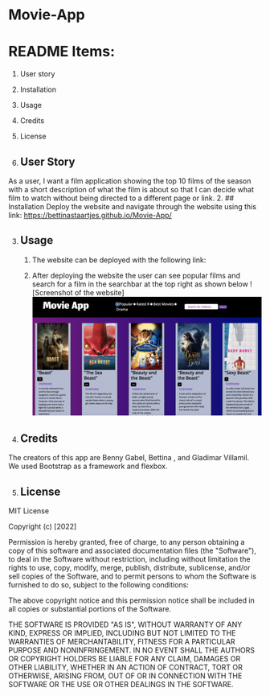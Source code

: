
# Movie-App

# README Items:
1. User story
2. Installation
3. Usage
4. Credits
5. License


1. ## User Story
As a user, I want a film application showing the top 10 films of the season with a short description of what the film is about so that I can decide what film to watch without being directed to a different page or link.
2. ## Installation
Deploy the website and navigate through the website using this link:
https://bettinastaartjes.github.io/Movie-App/

3. ## Usage
    1. The website can be deployed with the following link: 

    2. After deploying the website the user can see popular films and search for a film in the searchbar at the top right as shown below
![Screenshot of the website]<img src= "./assets/Screen%20Shot%202022-09-14%20at%208.52.23%20PM.png"/>

 
4. ## Credits
The creators of this app are Benny Gabel, Bettina , and Gladimar Villamil. We used Bootstrap as a framework and flexbox.


5. ## License
MIT License

Copyright (c) [2022] 

Permission is hereby granted, free of charge, to any person obtaining a copy
of this software and associated documentation files (the "Software"), to deal
in the Software without restriction, including without limitation the rights
to use, copy, modify, merge, publish, distribute, sublicense, and/or sell
copies of the Software, and to permit persons to whom the Software is
furnished to do so, subject to the following conditions:

The above copyright notice and this permission notice shall be included in all
copies or substantial portions of the Software.

THE SOFTWARE IS PROVIDED "AS IS", WITHOUT WARRANTY OF ANY KIND, EXPRESS OR
IMPLIED, INCLUDING BUT NOT LIMITED TO THE WARRANTIES OF MERCHANTABILITY,
FITNESS FOR A PARTICULAR PURPOSE AND NONINFRINGEMENT. IN NO EVENT SHALL THE
AUTHORS OR COPYRIGHT HOLDERS BE LIABLE FOR ANY CLAIM, DAMAGES OR OTHER
LIABILITY, WHETHER IN AN ACTION OF CONTRACT, TORT OR OTHERWISE, ARISING FROM,
OUT OF OR IN CONNECTION WITH THE SOFTWARE OR THE USE OR OTHER DEALINGS IN THE
SOFTWARE.

